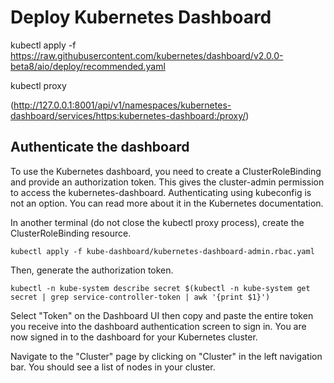 # Deploy Kubernetes Dashboard

  kubectl apply -f https://raw.githubusercontent.com/kubernetes/dashboard/v2.0.0-beta8/aio/deploy/recommended.yaml
  
  kubectl proxy
  
  (http://127.0.0.1:8001/api/v1/namespaces/kubernetes-dashboard/services/https:kubernetes-dashboard:/proxy/)

## Authenticate the dashboard

To use the Kubernetes dashboard, you need to create a ClusterRoleBinding and provide an authorization token. This gives the cluster-admin permission to access the kubernetes-dashboard. Authenticating using kubeconfig is not an option. You can read more about it in the Kubernetes documentation.

In another terminal (do not close the kubectl proxy process), create the ClusterRoleBinding resource.

   ```kubectl apply -f kube-dashboard/kubernetes-dashboard-admin.rbac.yaml```
   
Then, generate the authorization token.
   
   ```kubectl -n kube-system describe secret $(kubectl -n kube-system get secret | grep service-controller-token | awk '{print $1}')```
   
Select "Token" on the Dashboard UI then copy and paste the entire token you receive into the dashboard authentication screen to sign in. You are now signed in to the dashboard for your Kubernetes cluster.

Navigate to the "Cluster" page by clicking on "Cluster" in the left navigation bar. You should see a list of nodes in your cluster.
